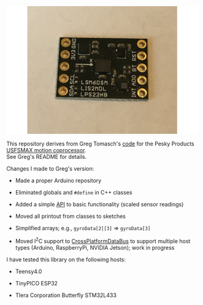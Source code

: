 <a href="https://www.tindie.com/products/onehorse/max32660-motion-co-processor/"><img src="extras/media/usfsmax.jpg" width=500></a>

This repository derives from Greg Tomasch's [code](https://github.com/gregtomasch/USFSMAX) for the Pesky Products
[USFSMAX motion coprocessor](https://www.tindie.com/products/onehorse/max32660-motion-co-processor/).  
See Greg's README for details.

Changes I made to Greg's version:

* Made a proper Arduino repository

* Eliminated globals and ```#define``` in C++ classes

* Added a simple [API](https://github.com/simondlevy/USFSMAX/blob/master/src/USFSMAX_Basic.h)
to basic functionality (scaled sensor readings)

* Moved all printout from classes to sketches

* Simplified arrays; e.g., ```gyroData[2][3]``` => ```gyroData[3]```

* Moved I<sup>2</sup>C support to
[CrossPlatformDataBus](https://github.com/simondlevy/CrossPlatformDataBus) to support multiple host types
(Arduino, RaspberryPi, NVIDIA Jetson); work in progress

I have tested this library on the following hosts:

* Teensy4.0

* TinyPICO ESP32

* Tlera Corporation Butterfly STM32L433
